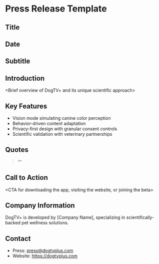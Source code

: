 # Press Release Template

## Title
<Insert announcement title here>

## Date
<Insert release date>

## Subtitle
<Optional subtitle summarizing the announcement>

## Introduction
<Brief overview of DogTV+ and its unique scientific approach>

## Key Features
- Vision mode simulating canine color perception
- Behavior-driven content adaptation
- Privacy-first design with granular consent controls
- Scientific validation with veterinary partnerships

## Quotes
> “<Quote from product lead or veterinarian>”

## Call to Action
<CTA for downloading the app, visiting the website, or joining the beta>

## Company Information
DogTV+ is developed by [Company Name], specializing in scientifically-backed pet wellness solutions.

## Contact
- Press: press@dogtvplus.com
- Website: https://dogtvplus.com 
